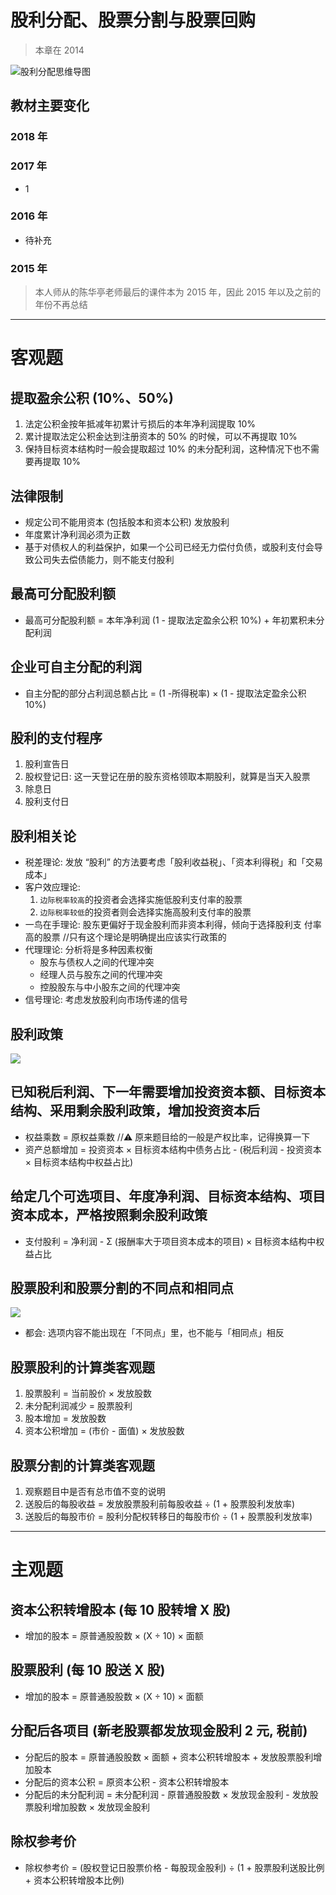 # 股利分配、股票分割与股票回购
> 本章在 2014

![][image-1]

## 教材主要变化
### 2018 年
### 2017 年
- 1
### 2016 年
- 待补充
### 2015 年
> 本人师从的陈华亭老师最后的课件本为 2015 年，因此 2015 年以及之前的年份不再总结

---- 
# 客观题
## 提取盈余公积 (10%、50%)
1. 法定公积金按年抵减年初累计亏损后的本年净利润提取 10%
2. 累计提取法定公积金达到注册资本的 50% 的时候，可以不再提取 10%
3. 保持目标资本结构时一般会提取超过 10% 的未分配利润，这种情况下也不需要再提取 10%

## 法律限制
- 规定公司不能用资本 (包括股本和资本公积) 发放股利
- 年度累计净利润必须为正数
- 基于对债权人的利益保护，如果一个公司已经无力偿付负债，或股利支付会导致公司失去偿债能力，则不能支付股利

## 最高可分配股利额
- 最高可分配股利额 = 本年净利润 (1 - 提取法定盈余公积 10%) + 年初累积未分配利润

## 企业可自主分配的利润
- 自主分配的部分占利润总额占比 = (1 -所得税率) × (1 - 提取法定盈余公积 10%)

## 股利的支付程序
1. 股利宣告日
2. 股权登记日: 这一天登记在册的股东资格领取本期股利，就算是当天入股票
3. 除息日
4. 股利支付日

## 股利相关论
- 税差理论: 发放 “股利” 的方法要考虑「股利收益税」、「资本利得税」和「交易成本」
- 客户效应理论:
	1. `边际税率较高`的投资者会选择实施低股利支付率的股票
	2. `边际税率较低`的投资者则会选择实施高股利支付率的股票
- 一鸟在手理论: 股东更偏好于现金股利而非资本利得，倾向于选择股利支 付率高的股票 //只有这个理论是明确提出应该实行政策的
- 代理理论: 分析将是多种因素权衡
	- 股东与债权人之间的代理冲突
	- 经理人员与股东之间的代理冲突
	- 控股股东与中小股东之间的代理冲突
- 信号理论: 考虑发放股利向市场传递的信号

## 股利政策
![][image-2]

## 已知税后利润、下一年需要增加投资资本额、目标资本结构、采用剩余股利政策，增加投资资本后
 - 权益乘数 = 原权益乘数 //⚠️ 原来题目给的一般是产权比率，记得换算一下
- 资产总额增加 = 投资资本 × 目标资本结构中债务占比 - (税后利润 - 投资资本 × 目标资本结构中权益占比) 

## 给定几个可选项目、年度净利润、目标资本结构、项目资本成本，严格按照剩余股利政策
- 支付股利 = 净利润 - Σ (报酬率大于项目资本成本的项目) × 目标资本结构中权益占比

## 股票股利和股票分割的不同点和相同点
![][image-3]
- 都会: 选项内容不能出现在「不同点」里，也不能与「相同点」相反

## 股票股利的计算类客观题
1. 股票股利 = 当前股价 × 发放股数
2. 未分配利润减少 = 股票股利
3. 股本增加 = 发放股数
4. 资本公积增加 = (市价 - 面值) × 发放股数

## 股票分割的计算类客观题
1. 观察题目中是否有总市值不变的说明
2. 送股后的每股收益 = 发放股票股利前每股收益 ÷ (1 + 股票股利发放率) 
3. 送股后的每股市价 = 股利分配权转移日的每股市价 ÷ (1 + 股票股利发放率) 

---- 
# 主观题
## 资本公积转增股本 (每 10 股转增 X 股)
- 增加的股本 = 原普通股股数 × (X ÷ 10) × 面额

## 股票股利 (每 10 股送 X 股)
- 增加的股本 = 原普通股股数 × (X ÷ 10) × 面额

## 分配后各项目 (新老股票都发放现金股利 2 元, 税前)
- 分配后的股本 = 原普通股股数 × 面额 + 资本公积转增股本 + 发放股票股利增加股本
- 分配后的资本公积 = 原资本公积 - 资本公积转增股本
- 分配后的未分配利润 = 未分配利润 - 原普通股股数 × 发放现金股利 - 发放股票股利增加股数 × 发放现金股利

## 除权参考价
- 除权参考价 = (股权登记日股票价格 - 每股现金股利) ÷ (1 + 股票股利送股比例 + 资本公积转增股本比例)

[image-1]:	http://pic.yupoo.com/jean0326/Heqszh0T/12pXUr.jpg "股利分配思维导图"
[image-2]:	http://pic.yupoo.com/jean0326/Heqb06Fv/yyz5d.png
[image-3]:	http://pic.yupoo.com/jean0326/HeqhsCnH/a9QLI.png